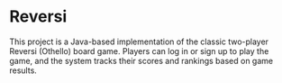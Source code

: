 # Reversi
This project is a Java-based implementation of the classic two-player Reversi (Othello) board game. Players can log in or sign up to play the game, and the system tracks their scores and rankings based on game results.
